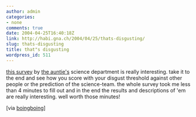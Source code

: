 ```yaml
---
author: admin
categories:
- none
comments: true
date: 2004-04-25T16:40:18Z
link: http://habi.gna.ch/2004/04/25/thats-disgusting/
slug: thats-disgusting
title: that"s disgusting
wordpress_id: 511
---
```


[this survey](http://www.bbc.co.uk/science/humanbody/mind/surveys/disgust/) by [the auntie's](http://www.bbc.co.uk/) science department is really interesting.
take it to the end and see how you score with your disgust threshold against other people or the prediction of the science-team. the whole survey took me less than 4 minutes to fill out and in the end the results and descriptions of 'em are really interesting. well worth those minutes!

[via [boingboing](http://www.boingboing.net/2004/04/23/bbcs_disgust_survey.html)]
